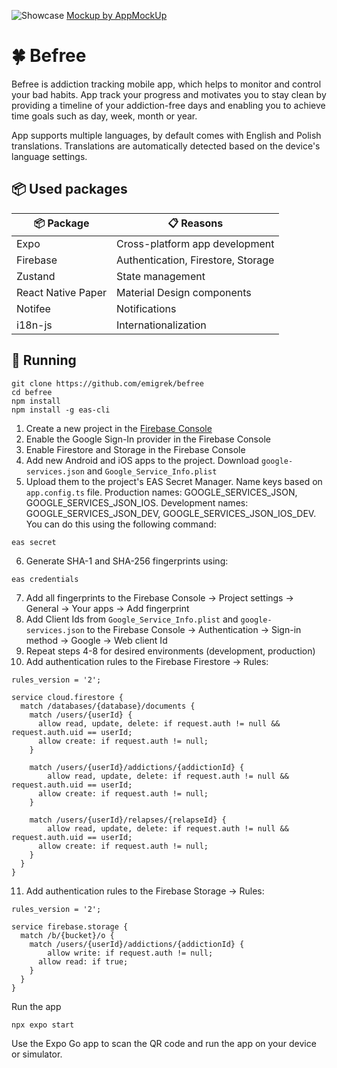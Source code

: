 ![Showcase](https://i.imgur.com/1E87GU6.png)
[Mockup by AppMockUp](https://app-mockup.com/)

# 🍀 Befree

Befree is addiction tracking mobile app, which helps to monitor and control your bad habits. App track your progress and motivates you to stay clean by providing a timeline of your addiction-free days and enabling you to achieve time goals such as day, week, month or year.

App supports multiple languages, by default comes with English and Polish translations. Translations are automatically detected based on the device's language settings.

## 📦 Used packages

| 📦 Package         | 📋 Reasons                         |
| ------------------ | ---------------------------------- |
| Expo               | Cross-platform app development     |
| Firebase           | Authentication, Firestore, Storage |
| Zustand            | State management                   |
| React Native Paper | Material Design components         |
| Notifee            | Notifications                      |
| i18n-js            | Internationalization               |

## 🚀 Running

```
git clone https://github.com/emigrek/befree
cd befree
npm install
npm install -g eas-cli
```

1. Create a new project in the [Firebase Console](https://console.firebase.google.com/)
2. Enable the Google Sign-In provider in the Firebase Console
3. Enable Firestore and Storage in the Firebase Console
4. Add new Android and iOS apps to the project. Download `google-services.json` and `Google_Service_Info.plist`
5. Upload them to the project's EAS Secret Manager. Name keys based on `app.config.ts` file. Production names: GOOGLE_SERVICES_JSON, GOOGLE_SERVICES_JSON_IOS. Development names: GOOGLE_SERVICES_JSON_DEV, GOOGLE_SERVICES_JSON_IOS_DEV. You can do this using the following command:

```
eas secret
```

6. Generate SHA-1 and SHA-256 fingerprints using:

```
eas credentials
```

7. Add all fingerprints to the Firebase Console -> Project settings -> General -> Your apps -> Add fingerprint
8. Add Client Ids from `Google_Service_Info.plist` and `google-services.json` to the Firebase Console -> Authentication -> Sign-in method -> Google -> Web client Id
9. Repeat steps 4-8 for desired environments (development, production)
10. Add authentication rules to the Firebase Firestore -> Rules:

```
rules_version = '2';

service cloud.firestore {
  match /databases/{database}/documents {
    match /users/{userId} {
      allow read, update, delete: if request.auth != null && request.auth.uid == userId;
      allow create: if request.auth != null;
    }

    match /users/{userId}/addictions/{addictionId} {
    	allow read, update, delete: if request.auth != null && request.auth.uid == userId;
      allow create: if request.auth != null;
    }

    match /users/{userId}/relapses/{relapseId} {
    	allow read, update, delete: if request.auth != null && request.auth.uid == userId;
      allow create: if request.auth != null;
    }
  }
}
```

11. Add authentication rules to the Firebase Storage -> Rules:

```
rules_version = '2';

service firebase.storage {
  match /b/{bucket}/o {
    match /users/{userId}/addictions/{addictionId} {
     	allow write: if request.auth != null;
      allow read: if true;
    }
  }
}
```

Run the app

```
npx expo start
```

Use the Expo Go app to scan the QR code and run the app on your device or simulator.
